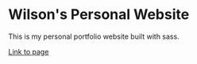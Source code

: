 # Wilson's Personal Website
This is my personal portfolio website built with sass.

[Link to page](https://wilsonlaiwx.com/ "Wilson's Personal Website")
